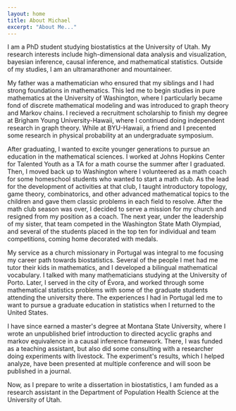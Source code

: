 ```yaml
---
layout: home
title: About Michael
excerpt: "About Me..."
---
```


I am a PhD student studying biostatistics at the University of Utah. My research interests include high-dimensional data analysis and visualization, bayesian inference, causal inference, and mathematical statistics. Outside of my studies, I am an ultramarathoner and mountaineer.

My father was a mathematician  who ensured that my siblings and I  had strong foundations in mathematics. This led me to begin studies in pure mathematics at the University of Washington, where I particularly became fond of discrete mathematical modeling and was introduced to graph theory and Markov chains. I recieved a recruitment scholarship to finish my degree at Brigham Young University-Hawaii,  where I continued doing independent research in graph theory. While at BYU-Hawaii, a friend and I precented some research in physical probability at an undergraduate symposium.

After graduating, I wanted to excite younger generations to pursue an education in the mathematical sciences.  I worked at Johns Hopkins Center for Talented Youth as a TA for a math course the summer after I graduated. Then, I moved back up to Washington where I volunteered as a math coach for some homeschool students who wanted to start a math club. As the lead for the development of activities at that club, I taught introductory topology, game theory, combinatorics, and other advanced mathematical topics to the children and gave them classic problems in each field to resolve. After the math club season was over, I decided to serve a mission for my church and resigned from my position as a coach. The next year, under the leadership of my sister, that team competed in the Washington State Math Olympiad, and several of the students placed in the top ten for individual and team competitions, coming home decorated with medals.

My service as a church missionary in Portugal was integral to me focusing my career path towards biostatistics. Several of the people I met had me tutor their kids in mathematics, and I developed a bilingual mathematical vocabulary. I talked with many mathematicians studying at the University of Porto. Later, I served in the city of Évora, and worked through some mathematical statistics problems with some of the graduate students attending the university there. The experiences I had in Portugal led me to want to pursue a graduate education in statistics when I returned to the United States.

I have since earned a master's degree at Montana State University, where I wrote an unpublished brief introduction to directed acyclic graphs and markov equivalence in a causal inference framework. There, I was funded as a teaching assistant, but also did some consulting with a researcher doing experiments with livestock. The experiment's results, which I helped analyze, have been presented at multiple conference and will soon be published in a journal.

Now, as I prepare to write a dissertation in biostatistics, I am funded as a research assistant in the Department of Population Health Science at the University of Utah.
